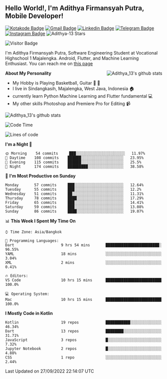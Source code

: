 
## Hello World!, I'm Adithya Firmansyah Putra, Mobile Developer!

[![Kotakode Badge](https://img.shields.io/badge/-Kotakode-green?style=plastic&logo=Kotakode&link=https://kotakode.com/users/527/adithya-13)](https://kotakode.com/users/527/adithya-13)
[![Gmail Badge](https://img.shields.io/badge/-Gmail-white?style=plastic&logo=Gmail&link=mailto:aditputrafirmansyah@gmail.com)](mailto:aditputrafirmansyah@gmail.com)
[![Linkedin Badge](https://img.shields.io/badge/-LinkedIn-blue?style=plastic&logo=Linkedin&link=https://www.linkedin.com/in/aditputrafirmansyah/)](https://www.linkedin.com/in/aditputrafirmansyah/) 
[![Telegram Badge](https://img.shields.io/badge/-Telegram-blue?style=plastic&logo=telegram&link=https://t.me/Adithya_13)](https://t.me/Adithya_13) 
[![Instagram Badge](https://img.shields.io/badge/-Instagram-white?style=plastic&logo=instagram&link=https://www.instagram.com/adithya_firmansyahputra/)](https://www.instagram.com/adithya_firmansyahputra/)
![Adithya-13 Stars](https://img.shields.io/github/stars/Adithya-13?affiliations=OWNER&style=social)

![Visitor Badge](https://visitor-badge.laobi.icu/badge?page_id=Adithya-13.Adithya-13)

I'm Adithya Firmansyah Putra, Software Engineering Student at Vocational Highschool 1 Majalengka. Android, Flutter, and Machine Learning Enthusiast. You can reach me on [this page](https://msha.ke/adithya_13/)

<img align="right" alt="Adithya_13's github stats" src="https://github-readme-stats.vercel.app/api/top-langs/?username=Adithya-13&theme=radical&show_icons=true&hide_border=true&line_height=24"/>

**About My Personality**

- My Hobby is Playing Basketball, Guitar :basketball: :guitar: 
- I live in Sindangkasih, Majalengka, West Java, Indonesia :house:
- currently learn Python Machine Learning and Flutter fundamental :computer:
- My other skills Photoshop and Premiere Pro for Editing :video_camera:

<img alt="Adithya_13's github stats" src="https://github-readme-stats.vercel.app/api?username=Adithya-13&count_private=true&show_icons=true&hide_border=true&include_all_commits=true&line_height=24&theme=radical"/>

<!--START_SECTION:waka-->
![Code Time](http://img.shields.io/badge/Code%20Time-1%2C454%20hrs%201%20min-blue)

![Lines of code](https://img.shields.io/badge/From%20Hello%20World%20I%27ve%20Written-1%20Million%20lines%20of%20code-blue)

**I'm a Night 🦉** 

```text
🌞 Morning    54 commits     ███░░░░░░░░░░░░░░░░░░░░░░   11.97% 
🌆 Daytime    108 commits    ██████░░░░░░░░░░░░░░░░░░░   23.95% 
🌃 Evening    115 commits    ██████░░░░░░░░░░░░░░░░░░░   25.5% 
🌙 Night      174 commits    █████████░░░░░░░░░░░░░░░░   38.58%

```
📅 **I'm Most Productive on Sunday** 

```text
Monday       57 commits     ███░░░░░░░░░░░░░░░░░░░░░░   12.64% 
Tuesday      55 commits     ███░░░░░░░░░░░░░░░░░░░░░░   12.2% 
Wednesday    51 commits     ██░░░░░░░░░░░░░░░░░░░░░░░   11.31% 
Thursday     78 commits     ████░░░░░░░░░░░░░░░░░░░░░   17.29% 
Friday       65 commits     ███░░░░░░░░░░░░░░░░░░░░░░   14.41% 
Saturday     59 commits     ███░░░░░░░░░░░░░░░░░░░░░░   13.08% 
Sunday       86 commits     ████░░░░░░░░░░░░░░░░░░░░░   19.07%

```


📊 **This Week I Spent My Time On** 

```text
⌚︎ Time Zone: Asia/Bangkok

💬 Programming Languages: 
Dart                     9 hrs 54 mins       ████████████████████████░   96.55% 
YAML                     18 mins             ░░░░░░░░░░░░░░░░░░░░░░░░░   3.04% 
XML                      2 mins              ░░░░░░░░░░░░░░░░░░░░░░░░░   0.41%

🔥 Editors: 
VS Code                  10 hrs 15 mins      █████████████████████████   100.0%

💻 Operating System: 
Mac                      10 hrs 15 mins      █████████████████████████   100.0%

```

**I Mostly Code in Kotlin** 

```text
Kotlin                   19 repos            ███████████░░░░░░░░░░░░░░   46.34% 
Dart                     13 repos            ████████░░░░░░░░░░░░░░░░░   31.71% 
JavaScript               3 repos             █░░░░░░░░░░░░░░░░░░░░░░░░   7.32% 
Jupyter Notebook         2 repos             █░░░░░░░░░░░░░░░░░░░░░░░░   4.88% 
CSS                      1 repo              ░░░░░░░░░░░░░░░░░░░░░░░░░   2.44%

```



 Last Updated on 27/09/2022 22:14:07 UTC
<!--END_SECTION:waka-->
